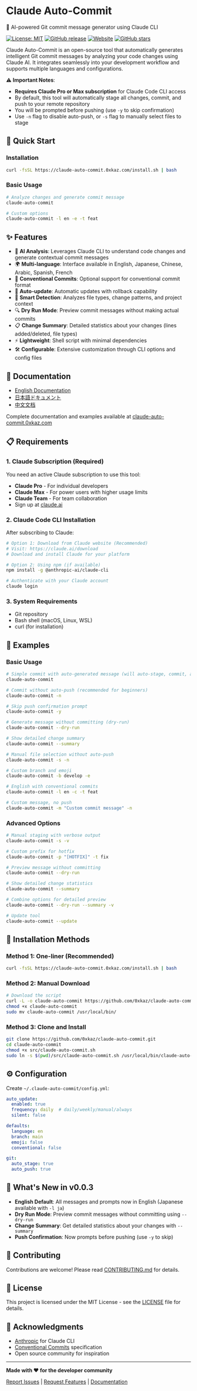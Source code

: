 # Claude Auto-Commit

🤖 AI-powered Git commit message generator using Claude CLI

[![License: MIT](https://img.shields.io/badge/License-MIT-yellow.svg)](https://opensource.org/licenses/MIT)
[![GitHub release](https://img.shields.io/github/release/0xkaz/claude-auto-commit.svg)](https://github.com/0xkaz/claude-auto-commit/releases)
[![Website](https://img.shields.io/badge/website-claude--auto--commit.0xkaz.com-blue)](https://claude-auto-commit.0xkaz.com/)
[![GitHub stars](https://img.shields.io/github/stars/0xkaz/claude-auto-commit.svg)](https://github.com/0xkaz/claude-auto-commit/stargazers)

Claude Auto-Commit is an open-source tool that automatically generates intelligent Git commit messages by analyzing your code changes using Claude AI. It integrates seamlessly into your development workflow and supports multiple languages and configurations.

⚠️ **Important Notes**: 
- **Requires Claude Pro or Max subscription** for Claude Code CLI access
- By default, this tool will automatically stage all changes, commit, and push to your remote repository
- You will be prompted before pushing (use `-y` to skip confirmation)
- Use `-n` flag to disable auto-push, or `-s` flag to manually select files to stage

## 🚀 Quick Start

### Installation

```bash
curl -fsSL https://claude-auto-commit.0xkaz.com/install.sh | bash
```

### Basic Usage

```bash
# Analyze changes and generate commit message
claude-auto-commit

# Custom options
claude-auto-commit -l en -e -t feat
```

## ✨ Features

- 🧠 **AI Analysis**: Leverages Claude CLI to understand code changes and generate contextual commit messages
- 🌍 **Multi-language**: Interface available in English, Japanese, Chinese, Arabic, Spanish, French
- 📝 **Conventional Commits**: Optional support for conventional commit format
- 🔄 **Auto-update**: Automatic updates with rollback capability
- 🎯 **Smart Detection**: Analyzes file types, change patterns, and project context
- 🔍 **Dry Run Mode**: Preview commit messages without making actual commits
- 📋 **Change Summary**: Detailed statistics about your changes (lines added/deleted, file types)
- ⚡ **Lightweight**: Shell script with minimal dependencies
- 🛠️ **Configurable**: Extensive customization through CLI options and config files

## 📖 Documentation

- [English Documentation](./docs/en/README.md)
- [日本語ドキュメント](./docs/ja/README.md)
- [中文文档](./docs/zh/README.md)

Complete documentation and examples available at [claude-auto-commit.0xkaz.com](https://claude-auto-commit.0xkaz.com)

## 📋 Requirements

### 1. Claude Subscription (Required)
You need an active Claude subscription to use this tool:
- **Claude Pro** - For individual developers
- **Claude Max** - For power users with higher usage limits
- **Claude Team** - For team collaboration
- Sign up at [claude.ai](https://claude.ai)

### 2. Claude Code CLI Installation
After subscribing to Claude:
```bash
# Option 1: Download from Claude website (Recommended)
# Visit: https://claude.ai/download
# Download and install Claude for your platform

# Option 2: Using npm (if available)
npm install -g @anthropic-ai/claude-cli

# Authenticate with your Claude account
claude login
```

### 3. System Requirements
- Git repository
- Bash shell (macOS, Linux, WSL)
- curl (for installation)

## 🎯 Examples

### Basic Usage
```bash
# Simple commit with auto-generated message (will auto-stage, commit, and push)
claude-auto-commit

# Commit without auto-push (recommended for beginners)
claude-auto-commit -n

# Skip push confirmation prompt
claude-auto-commit -y

# Generate message without committing (dry-run)
claude-auto-commit --dry-run

# Show detailed change summary
claude-auto-commit --summary

# Manual file selection without auto-push
claude-auto-commit -s -n

# Custom branch and emoji
claude-auto-commit -b develop -e

# English with conventional commits
claude-auto-commit -l en -c -t feat

# Custom message, no push
claude-auto-commit -m "Custom commit message" -n
```

### Advanced Options
```bash
# Manual staging with verbose output
claude-auto-commit -s -v

# Custom prefix for hotfix
claude-auto-commit -p "[HOTFIX]" -t fix

# Preview message without committing
claude-auto-commit --dry-run

# Show detailed change statistics
claude-auto-commit --summary

# Combine options for detailed preview
claude-auto-commit --dry-run --summary -v

# Update tool
claude-auto-commit --update
```

## 🔧 Installation Methods

### Method 1: One-liner (Recommended)
```bash
curl -fsSL https://claude-auto-commit.0xkaz.com/install.sh | bash
```

### Method 2: Manual Download
```bash
# Download the script
curl -L -o claude-auto-commit https://github.com/0xkaz/claude-auto-commit/releases/latest/download/claude-auto-commit.sh
chmod +x claude-auto-commit
sudo mv claude-auto-commit /usr/local/bin/
```

### Method 3: Clone and Install
```bash
git clone https://github.com/0xkaz/claude-auto-commit.git
cd claude-auto-commit
chmod +x src/claude-auto-commit.sh
sudo ln -s $(pwd)/src/claude-auto-commit.sh /usr/local/bin/claude-auto-commit
```

## ⚙️ Configuration

Create `~/.claude-auto-commit/config.yml`:

```yaml
auto_update:
  enabled: true
  frequency: daily  # daily/weekly/manual/always
  silent: false

defaults:
  language: en
  branch: main
  emoji: false
  conventional: false

git:
  auto_stage: true
  auto_push: true
```

## 🚀 What's New in v0.0.3

- **English Default**: All messages and prompts now in English (Japanese available with `-l ja`)
- **Dry Run Mode**: Preview commit messages without committing using `--dry-run`
- **Change Summary**: Get detailed statistics about your changes with `--summary`
- **Push Confirmation**: Now prompts before pushing (use `-y` to skip)

## 🤝 Contributing

Contributions are welcome! Please read [CONTRIBUTING.md](./CONTRIBUTING.md) for details.

## 📄 License

This project is licensed under the MIT License - see the [LICENSE](./LICENSE) file for details.

## 🙏 Acknowledgments

- [Anthropic](https://anthropic.com) for Claude CLI
- [Conventional Commits](https://conventionalcommits.org) specification
- Open source community for inspiration

---

**Made with ❤️ for the developer community**

[Report Issues](https://github.com/0xkaz/claude-auto-commit/issues) | [Request Features](https://github.com/0xkaz/claude-auto-commit/issues/new?template=feature_request.md) | [Documentation](https://claude-auto-commit.0xkaz.com)